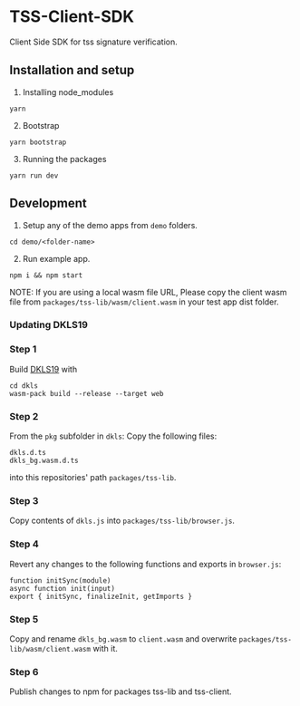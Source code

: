 
# TSS-Client-SDK
Client Side SDK for tss signature verification.

## Installation and setup

1. Installing node_modules
```
yarn
```


2. Bootstrap
```
yarn bootstrap
```

3. Running the packages
```
yarn run dev
```

## Development

1. Setup any of the demo apps from `demo` folders.
```
cd demo/<folder-name>
```

2. Run example app.
```
npm i && npm start
```

NOTE: If you are using a local wasm file URL, Please copy the client wasm file from `packages/tss-lib/wasm/client.wasm` in your test app dist folder.

### Updating DKLS19

### Step 1
Build [DKLS19](https://github.com/torusresearch/dkls) with
```
cd dkls
wasm-pack build --release --target web
```

### Step 2
From the `pkg` subfolder in `dkls`:
Copy the following files:
```
dkls.d.ts
dkls_bg.wasm.d.ts
```
into this repositories' path `packages/tss-lib`.

### Step 3
Copy contents of `dkls.js` into `packages/tss-lib/browser.js`.

### Step 4
Revert any changes to the following functions and exports in `browser.js`:
```
function initSync(module)
async function init(input)
export { initSync, finalizeInit, getImports }
```

### Step 5
Copy and rename `dkls_bg.wasm` to `client.wasm` and overwrite `packages/tss-lib/wasm/client.wasm` with it.

### Step 6
Publish changes to npm for packages tss-lib and tss-client.
